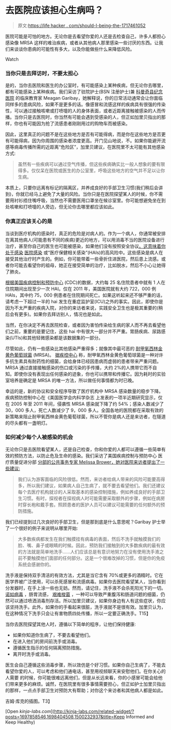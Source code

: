 # 去医院应该担心生病吗？

> 原文:[https://life hacker . com/should-I-being-the-1717461052](https://lifehacker.com/should-i-be-worried-about-getting-sick-when-i-go-to-the-1717461052)

医院可能是可怕的地方。无论你是去看望你爱的人还是去检查自己，许多人都担心感染像 MRSA 这样的难治疾病，或者从其他病人那里感染一些讨厌的东西。让我们来谈谈你患病的可能性有多大，以及你能做些什么来降低风险。

Watch

### 当你只是去拜访时，不要太担心

是的，当你去医院和医生的办公室时，有可能感染上某种疾病，但无论你去哪里，都有可能感染上某种疾病。我们采访了驻院护士(BSN 注册护士)兼 [科曼奇县纪念医院](http://www.ccmhonline.com/education) 的临床教育家 Meagan Garibay，她解释说，你的日常活动通常会让你面临同样多的患病风险，如果不是更多的话。像感冒和流感这样的疾病具有很强的传染性，可以通过接触咳嗽或打喷嚏的人的身体表面，或者近距离接触被感染的人而传播。当你只是去医院时，你当然有可能会遇到受感染的人，但正如加里贝指出的那样，你也有可能因为抢了流感患者刚刚用过的购物车而被感染。

因此，这里真正的问题不是在这些地方是否有可能得病，而是你在这些地方是否更有可能得病，因为你周围的感染者浓度更高。开门见山地说，不。如果你能避开流感等病毒传播所需的近距离“危险区”，加里贝建议，在医院里不太可能有其他感染方式:

> 虽然有一些疾病可以通过空气传播，但这些疾病确实比一般人想象的要有限得多。仅仅呆在医院或医生的办公室里，呼吸这些地方的空气并不足以让你生病。

本质上，只要你远离有标记的隔离区，并养成良好的手部卫生习惯(我们稍后会讲到)，你就已经马上避免了大量的风险。当你只是在医院探望某人的时候，你不需要用衬衫捂住嘴呼吸，当然也不需要医用口罩坐在候诊室里。你可能想避免坐在到处咳嗽和打喷嚏的人旁边，但无论你去哪里都应该如此。

### **你真正应该关心的是**

当谈到医疗机构的感染时，真正的危险是对病人的。作为一个病人，你通常被安排在离其他病人(可能患有不同的疾病)更近的地方，可以用消毒不当的医院设备进行治疗，甚至你自己的医生也可能被感染，如果他们没有按照安全协议[。这意味着你处于感染](https://lifehacker.com/career-spotlight-what-i-do-as-an-er-doctor-1668753751) [医院感染](https://en.wikipedia.org/wiki/Hospital-acquired_infection) 或“医疗保健相关感染”(HAIs)的高风险中。这些感染是病人在接受其他治疗时产生的。例如，你可能带着一些骨折住进医院，然后患上流感。或者你可能去看望你的祖母，她正在接受简单的治疗，比如脱水，然后不小心让她得了肺炎。

[根据美国疾病控制和预防中心](http://www.cdc.gov/HAI/surveillance/index.html) (CDC)的数据，大约每 25 名住院患者中就有 1 人在住院期间出现至少一次 HAI。仅在 2011 年，美国医院就有大约 722，000 例 HAIs，其中约 75，000 例患者在住院期间死亡。如果这听起来还不够严重的话，请考虑一下超过一半的 hai 发生在重症监护室(ICU)之外的事实。因此，即使你是因为不太严重的疾病入院，对你的来访者来说，实践安全卫生也是极其重要的(稍后会有更多)。如果你去拜访别人，情况也是如此。

当然，在你决定不再去医院检查，或者因为害怕传染给生病的家人而不再去看望他们之前，重要的是要记住，这些 hai 中有很大一部分并不严重。胃肠疾病、尿路感染(UTIs)和其他轻微感染都是该数据集的一部分。

尽管如此，仍有一些感染比其他感染严重得多；就像其中最可恶的 [耐甲氧西林金黄色葡萄球菌](https://en.wikipedia.org/wiki/Methicillin-resistant_Staphylococcus_aureus) (MRSA)。 [据疾控中心](http://www.cdc.gov/mrsa/healthcare/index.html) 称，耐甲氧西林金黄色葡萄球菌是一种对许多抗生素具有耐药性的细菌，会给身体已经因患病而虚弱的患者带来严重问题。MRSA 通过直接接触感染的伤口或污染的手传播，大约 2%的人携带它而不自知。即使你没有表现出任何感染的迹象，你也可以携带和传播它。因为耗时的实验室培养是确定是 MRSA 的唯一方法，所以做任何事情都为时已晚。

幸运的是，新的协议和安全程序导致了医疗机构中 MRSA 感染数量的稳步下降。疾病预防控制中心在《美国医学会内科学杂志 上发表的一项半近期研究显示，仅在 2005 年至 2011 年间，侵袭性 MRSA 感染就下降了约 54%；感染人数减少了 30，000 多人，死亡人数减少了 9，000 多人。全国各地的医院都在采取有效的新策略来阻止耐甲氧西林金黄色葡萄球菌，所以不管你是病人还是来访者，在隧道的尽头都有一盏明灯。

### **如何减少每个人被感染的机会**

无论你只是去医院看望某人，还是自己检查，你和你爱的人都可以遵循一些简单有效的预防方法，以防止危及生命的感染。我们采访了美国疾病控制与预防中心 医疗质量促进分部 [分部的公共事务专家 Melissa Brower，她对医院来访者提出了一些建议:](http://www.cdc.gov/ncezid/dhqp/)

> 我们认为游客面临的风险很低。然而，来访者给病人带来的风险可能要高得多，所以我们建议，如果病人自己生病了，就不要去看望他们。我们还建议每个去医疗机构就诊的人采取基本的感染控制措施，例如养成良好的手部卫生习惯。有时，探视者在探视病人时可能需要采取额外的步骤，例如在病房时穿长袍和戴手套。照顾患者的医护人员可以建议可能需要的任何额外的预防措施。

我们已经提到过几次良好的手部卫生，但是那到底是什么意思呢？Garibay 护士举了一个很好的例子来说明从哪里开始:

> 大多数疾病都发生在我们触摸挂有病毒的表面，然后不洗手就触摸我们的脸、嘴、鼻子或眼睛的时候。因此，预防我们接触到的大多数疾病的最有效的方法就是简单地洗手……人们应该总是有意识地努力在没有使用洗手液之前不要触摸他们面部的任何部分。这是一个很难改掉的习惯，但是你的免疫系统会感谢你的。

洗手液是保持双手清洁的有效方法，尤其是当它含有 70%或更多的酒精时。它在医学界被广泛使用，可以杀死感冒和流感病毒。如果你去医院看望某人，当你看到分发器时，在手上涂一些也无妨。然而，请记住，洗手液不会杀死阳光下的一切。 [诺如病毒](http://www.cdc.gov/norovirus/) ，肠胃流感， [艰难梭菌](http://www.cdc.gov/HAI/organisms/cdiff/Cdiff_infect.html) ，一种可以导致严重腹泻和肠道问题的细菌，仍然可以通过喷洒消毒剂存活。所以加里贝建议，如果你身边有人有这些症状，你应该坚持洗手。此外，如果你的手看起来很脏，洗手液就不是很有效。加里贝认为，在这种情况下洗手只会让有害物质四处传播，所以一定要正确洗手。T15】

当你去医院探望其他人时，遵循以下简单的程序，让他们保持健康:

*   如果你知道你生病了，不要去看望他们。
*   在进入他们的房间前洗手或消毒。
*   遵循医生指示的任何隔离预防措施。
*   离开时洗手或消毒。

医生会自己遵循这些消毒步骤，所以效仿是个好习惯。如果你自己生病了，不能去看望你爱的人，可以考虑和他们通电话，甚至用视频聊天来安慰他们。在你关心的人需要 的时候，你可能很难远离他们，但是从长远来看，你的小感冒可能会给他们带来更多的麻烦。诚然，在医院里有很多事情需要担心，但正如护士加里贝指出的那样，一点点手部卫生对预防大有帮助；对你这个来访者和其他病人都是如此。

吉姆·库克的插图。T3】

[Open *kinja-labs.com*](http://kinja-labs.com/related-widget/?posts=1697858546,1698404508,1500232937&title=Keep Informed and Keep Healthy)